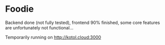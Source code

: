 # Foodie

Backend done (not fully tested), frontend 90% finished, some core features are unfortunately not functional...

Temporarily running on http://kotol.cloud:3000